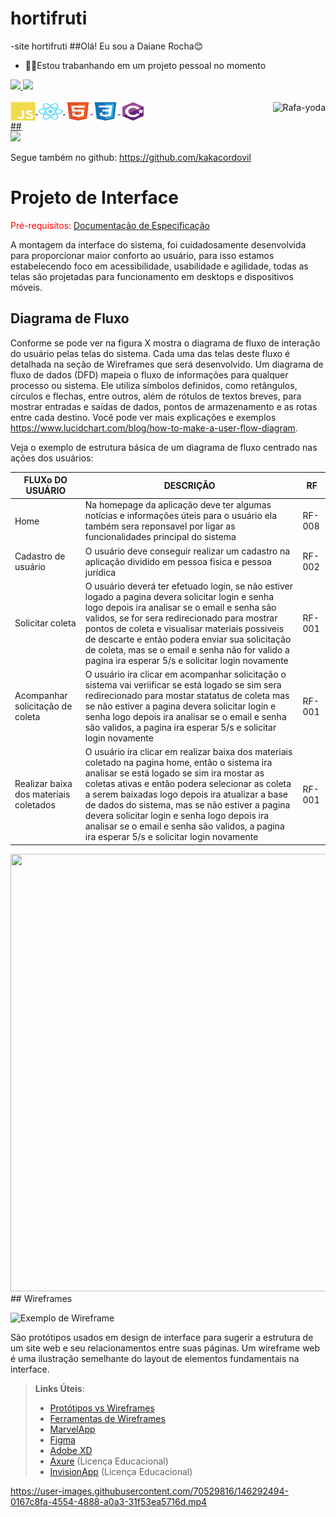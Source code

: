 # hortifruti
-site hortifruti
##Olá! Eu sou a Daiane Rocha😊
- 👩‍🏫Estou trabanhando em um projeto pessoal no momento             
<div>
  <a href="https://github.com/Daiane567">
  <img height="180em" src="https://github-readme-stats.vercel.app/api?username=Daiane567&show_icons=true&theme=dracula&include_all_commits=true&count_private=true"/>
  <img height="180em" src="https://github-readme-stats.vercel.app/api/top-langs/?username=Daiane567&layout=compact&langs_count=7&theme=dracula"/>
</div>
  <div style="display: inline_block"><br>
  <img align="center" alt="Daiane-Js" height="30" width="40" src="https://raw.githubusercontent.com/devicons/devicon/master/icons/javascript/javascript-plain.svg">
  <img align="center" alt="Rafa-React" height="30" width="40" src="https://raw.githubusercontent.com/devicons/devicon/master/icons/react/react-original.svg">
  <img align="center" alt="Rafa-HTML" height="30" width="40" src="https://raw.githubusercontent.com/devicons/devicon/master/icons/html5/html5-original.svg">
  <img align="center" alt="Rafa-CSS" height="30" width="40" src="https://raw.githubusercontent.com/devicons/devicon/master/icons/css3/css3-original.svg">
  <img align="center" alt="Rafa-Csharp" height="30" width="40" src="https://raw.githubusercontent.com/devicons/devicon/master/icons/csharp/csharp-original.svg">
  <img align="right" alt="Rafa-yoda" src="https://cdn.discordapp.com/attachments/795358919417397249/825430589581688872/hi.gif">
</div>
  ##
 
<div> 
   <a href="https://www.linkedin.com/in/daiane-rocha-0b2bb1202" target="_blank"><img src="https://img.shields.io/badge/-LinkedIn-%230077B5?style=for-the-badge&logo=linkedin&logoColor=white" target="_blank"></a> 
 


Segue também no github:
https://github.com/kakacordovil


</div>
  
  
  # Projeto de Interface

<span style="color:red">Pré-requisitos: <a href="2-Especificação do Projeto.md"> Documentação de Especificação</a></span>

A montagem da interface do sistema, foi cuidadosamente desenvolvida para proporcionar maior conforto ao usuário, para isso estamos estabelecendo foco em acessibilidade, usabilidade e agilidade, todas as telas são projetadas para funcionamento em desktops e dispositivos móveis. 

 
## Diagrama de Fluxo

Conforme se pode ver na figura X mostra o diagrama de fluxo de interação do usuário pelas telas do sistema. Cada uma das telas deste fluxo é detalhada na seção de Wireframes que será desenvolvido. Um diagrama de fluxo de dados (DFD) mapeia o fluxo de informações para qualquer processo ou sistema. Ele utiliza símbolos definidos, como retângulos, círculos e flechas, entre outros, além de rótulos de textos breves, para mostrar entradas e saídas de dados, pontos de armazenamento e as rotas entre cada destino. Você pode ver mais explicações e exemplos https://www.lucidchart.com/blog/how-to-make-a-user-flow-diagram.  

Veja o exemplo de estrutura básica de um diagrama de fluxo centrado nas ações dos usuários: 


|FLUXo DO USUÁRIO| DESCRIÇÃO | RF |
|--|-------------------------------------------------------|----------------------|
| Home | Na homepage da aplicação deve ter algumas notícias e informações úteis para o usuário ela também sera reponsavel por ligar as funcionalidades principal do sistema| RF-008 |
|Cadastro de usuário | O usuário deve conseguir realizar um cadastro na aplicação dividido em pessoa fisica e pessoa jurídica | RF-002 |
|Solicitar coleta|O usuário deverá ter efetuado login, se não estiver logado a pagina devera solicitar login e senha  logo depois ira analisar se o email e senha são validos, se for sera redirecionado para mostrar pontos de coleta e visualisar materiais possiveis de descarte e então podera enviar sua solicitação de coleta, mas se o email e senha não for valido a pagina ira esperar 5/s e solicitar login novamente| RF-001 || RF-003|| RF-004| | RF-006 |
|Acompanhar solicitação de coleta|O usuário ira clicar em acompanhar solicitação o sistema vai veriificar se está logado se sim sera redirecionado para mostar statatus de coleta mas se não estiver a pagina devera solicitar login e senha  logo depois ira analisar se o email e senha são validos, a pagina ira esperar 5/s e solicitar login novamente| RF-001 || RF-003 || RF-005 |
|Realizar baixa dos materiais coletados|O usuário ira clicar em realizar baixa dos materiais coletado na pagina home, então o sistema ira analisar se está logado se sim  ira mostar as coletas ativas e então podera selecionar as coleta a serem baixadas logo depois ira atualizar a base de dados do sistema, mas se não estiver a pagina devera solicitar login e senha  logo depois ira analisar se o email e senha são validos, a pagina ira esperar 5/s e solicitar login novamente| RF-001 || RF-003 || RF-011|

<div align="center">
  <img src="https://user-images.githubusercontent.com/61097764/132763749-e55c0308-c594-4d42-b031-b5456f090bed.png" width="700px" height="700px" />
  </div>
## Wireframes

![Exemplo de Wireframe](img/wireframe-example.png)

São protótipos usados em design de interface para sugerir a estrutura de um site web e seu relacionamentos entre suas páginas. Um wireframe web é uma ilustração semelhante do layout de elementos fundamentais na interface.
 
> **Links Úteis**:
> - [Protótipos vs Wireframes](https://www.nngroup.com/videos/prototypes-vs-wireframes-ux-projects/)
> - [Ferramentas de Wireframes](https://rockcontent.com/blog/wireframes/)
> - [MarvelApp](https://marvelapp.com/developers/documentation/tutorials/)
> - [Figma](https://www.figma.com/)
> - [Adobe XD](https://www.adobe.com/br/products/xd.html#scroll)
> - [Axure](https://www.axure.com/edu) (Licença Educacional)
> - [InvisionApp](https://www.invisionapp.com/) (Licença Educacional)

https://user-images.githubusercontent.com/70529816/146292494-0167c8fa-4554-4888-a0a3-31f53ea5716d.mp4
